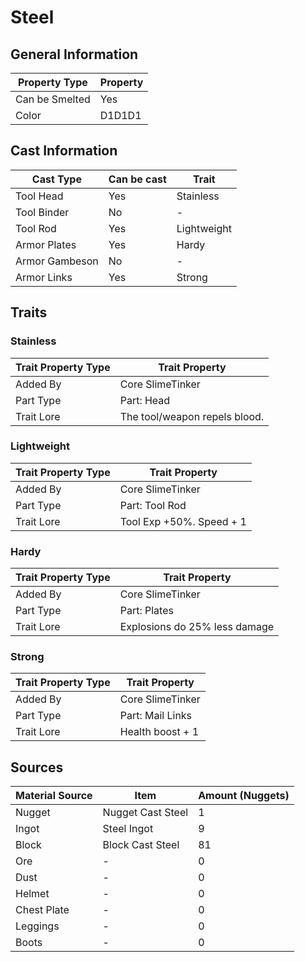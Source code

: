 # Steel

## General Information

| Property Type  | Property |
| -------------- | -------- |
| Can be Smelted | Yes      |
| Color          | D1D1D1   |

## Cast Information

| Cast Type      | Can be cast | Trait       |
| -------------- | ----------- | ----------- |
| Tool Head      | Yes         | Stainless   |
| Tool Binder    | No          | -           |
| Tool Rod       | Yes         | Lightweight |
| Armor Plates   | Yes         | Hardy       |
| Armor Gambeson | No          | -           |
| Armor Links    | Yes         | Strong      |

## Traits

### Stainless

| Trait Property Type | Trait Property                |
| ------------------- | ----------------------------- |
| Added By            | Core SlimeTinker              |
| Part Type           | Part: Head                    |
| Trait Lore          | The tool/weapon repels blood. |

### Lightweight

| Trait Property Type | Trait Property           |
| ------------------- | ------------------------ |
| Added By            | Core SlimeTinker         |
| Part Type           | Part: Tool Rod           |
| Trait Lore          | Tool Exp +50%. Speed + 1 |

### Hardy

| Trait Property Type | Trait Property                |
| ------------------- | ----------------------------- |
| Added By            | Core SlimeTinker              |
| Part Type           | Part: Plates                  |
| Trait Lore          | Explosions do 25% less damage |

### Strong

| Trait Property Type | Trait Property   |
| ------------------- | ---------------- |
| Added By            | Core SlimeTinker |
| Part Type           | Part: Mail Links |
| Trait Lore          | Health boost + 1 |

## Sources

| Material Source | Item              | Amount (Nuggets) |
| --------------- | ----------------- | ---------------- |
| Nugget          | Nugget Cast Steel | 1                |
| Ingot           | Steel Ingot       | 9                |
| Block           | Block Cast Steel  | 81               |
| Ore             | -                 | 0                |
| Dust            | -                 | 0                |
| Helmet          | -                 | 0                |
| Chest Plate     | -                 | 0                |
| Leggings        | -                 | 0                |
| Boots           | -                 | 0                |
